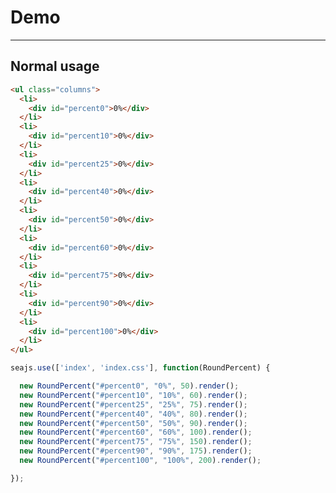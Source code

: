 # Demo

---

## Normal usage

<style>
ul.columns, ul.columns>li{
  list-style:none;
  margin: 0;
  padding:0
}
ul.columns>li{
  padding: 10px;
  float: left;
}
ul.columns:after{
  content:"\0020"; display:block; height:0; clear:both;
}
</style>

````html
<ul class="columns">
  <li>
    <div id="percent0">0%</div>
  </li>
  <li>
    <div id="percent10">0%</div>
  </li>
  <li>
    <div id="percent25">0%</div>
  </li>
  <li>
    <div id="percent40">0%</div>
  </li>
  <li>
    <div id="percent50">0%</div>
  </li>
  <li>
    <div id="percent60">0%</div>
  </li>
  <li>
    <div id="percent75">0%</div>
  </li>
  <li>
    <div id="percent90">0%</div>
  </li>
  <li>
    <div id="percent100">0%</div>
  </li>
</ul>
````

````javascript
seajs.use(['index', 'index.css'], function(RoundPercent) {

  new RoundPercent("#percent0", "0%", 50).render();
  new RoundPercent("#percent10", "10%", 60).render();
  new RoundPercent("#percent25", "25%", 75).render();
  new RoundPercent("#percent40", "40%", 80).render();
  new RoundPercent("#percent50", "50%", 90).render();
  new RoundPercent("#percent60", "60%", 100).render();
  new RoundPercent("#percent75", "75%", 150).render();
  new RoundPercent("#percent90", "90%", 175).render();
  new RoundPercent("#percent100", "100%", 200).render();

});
````
